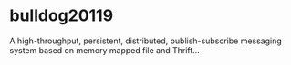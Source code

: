 # bulldog20119
A high-throughput, persistent, distributed, publish-subscribe messaging system based on memory mapped file and Thrift…

